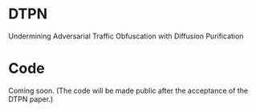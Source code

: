 # DTPN
Undermining Adversarial Traffic Obfuscation with Diffusion Purification

# Code
Coming soon. (The code will be made public after the acceptance of the DTPN paper.)

